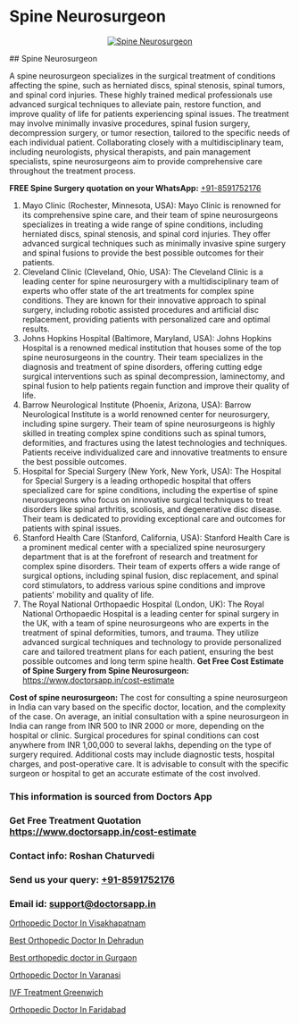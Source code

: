 # Spine Neurosurgeon

<p align="center">
  <a href="null">
    <img src="null" alt="Spine Neurosurgeon">
  </a>
</p>
## Spine Neurosurgeon

A spine neurosurgeon specializes in the surgical treatment of conditions affecting the spine, such as herniated discs, spinal stenosis, spinal tumors, and spinal cord injuries. These highly trained medical professionals use advanced surgical techniques to alleviate pain, restore function, and improve quality of life for patients experiencing spinal issues. The treatment may involve minimally invasive procedures, spinal fusion surgery, decompression surgery, or tumor resection, tailored to the specific needs of each individual patient. Collaborating closely with a multidisciplinary team, including neurologists, physical therapists, and pain management specialists, spine neurosurgeons aim to provide comprehensive care throughout the treatment process.

**FREE Spine Surgery quotation on your WhatsApp:**  [+91-8591752176](https://api.whatsapp.com/send?phone=8591752176)

1) Mayo Clinic (Rochester, Minnesota, USA): Mayo Clinic is renowned for its comprehensive spine care, and their team of spine neurosurgeons specializes in treating a wide range of spine conditions, including herniated discs, spinal stenosis, and spinal cord injuries. They offer advanced surgical techniques such as minimally invasive spine surgery and spinal fusions to provide the best possible outcomes for their patients.
2) Cleveland Clinic (Cleveland, Ohio, USA): The Cleveland Clinic is a leading center for spine neurosurgery with a multidisciplinary team of experts who offer state of the art treatments for complex spine conditions. They are known for their innovative approach to spinal surgery, including robotic assisted procedures and artificial disc replacement, providing patients with personalized care and optimal results.
3) Johns Hopkins Hospital (Baltimore, Maryland, USA): Johns Hopkins Hospital is a renowned medical institution that houses some of the top spine neurosurgeons in the country. Their team specializes in the diagnosis and treatment of spine disorders, offering cutting edge surgical interventions such as spinal decompression, laminectomy, and spinal fusion to help patients regain function and improve their quality of life.
4) Barrow Neurological Institute (Phoenix, Arizona, USA): Barrow Neurological Institute is a world renowned center for neurosurgery, including spine surgery. Their team of spine neurosurgeons is highly skilled in treating complex spine conditions such as spinal tumors, deformities, and fractures using the latest technologies and techniques. Patients receive individualized care and innovative treatments to ensure the best possible outcomes.
5) Hospital for Special Surgery (New York, New York, USA): The Hospital for Special Surgery is a leading orthopedic hospital that offers specialized care for spine conditions, including the expertise of spine neurosurgeons who focus on innovative surgical techniques to treat disorders like spinal arthritis, scoliosis, and degenerative disc disease. Their team is dedicated to providing exceptional care and outcomes for patients with spinal issues.
6) Stanford Health Care (Stanford, California, USA): Stanford Health Care is a prominent medical center with a specialized spine neurosurgery department that is at the forefront of research and treatment for complex spine disorders. Their team of experts offers a wide range of surgical options, including spinal fusion, disc replacement, and spinal cord stimulators, to address various spine conditions and improve patients' mobility and quality of life.
7) The Royal National Orthopaedic Hospital (London, UK): The Royal National Orthopaedic Hospital is a leading center for spinal surgery in the UK, with a team of spine neurosurgeons who are experts in the treatment of spinal deformities, tumors, and trauma. They utilize advanced surgical techniques and technology to provide personalized care and tailored treatment plans for each patient, ensuring the best possible outcomes and long term spine health.
**Get Free Cost Estimate of Spine Surgery from Spine Neurosurgeon:** https://www.doctorsapp.in/cost-estimate

**Cost of spine neurosurgeon:**
The cost for consulting a spine neurosurgeon in India can vary based on the specific doctor, location, and the complexity of the case. On average, an initial consultation with a spine neurosurgeon in India can range from INR 500 to INR 2000 or more, depending on the hospital or clinic. Surgical procedures for spinal conditions can cost anywhere from INR 1,00,000 to several lakhs, depending on the type of surgery required. Additional costs may include diagnostic tests, hospital charges, and post-operative care. It is advisable to consult with the specific surgeon or hospital to get an accurate estimate of the cost involved.

### This information is sourced from Doctors App 
### Get Free Treatment Quotation https://www.doctorsapp.in/cost-estimate
### Contact info: Roshan Chaturvedi 
### Send us your query: [+91-8591752176](https://api.whatsapp.com/send?phone=8591752176) 
### Email id: support@doctorsapp.in

[Orthopedic Doctor In Visakhapatnam](https://www.linkedin.com/pulse/orthopedic-doctor-visakhapatnam-doctorsapp-dhaka-iaeye?trackingId=t86Ksw0rCGk8sEipUf%2BHBQ%3D%3D&lipi=urn%3Ali%3Apage%3Ad_flagship3_company_admin%3Bo%2BosOGJBSO63YocmsfjAZA%3D%3D)

[Best Orthopedic Doctor In Dehradun](https://www.linkedin.com/pulse/best-orthopedic-doctor-dehradun-doctorsapp-khulna-i7hhe?trackingId=Piz%2B96U32rf0DYTgBcsP%2Bg%3D%3D&lipi=urn%3Ali%3Apage%3Ad_flagship3_company_admin%3BEfzsr1%2BmQ6eR1XkJR7MU1A%3D%3D)

[Best orthopedic doctor in Gurgaon](https://medium.com/@manish632504/best-orthopedic-doctor-in-gurgaon-82211e1e3daa)

[Orthopedic Doctor In Varanasi](https://medium.com/@vimalrana22/orthopedic-doctor-in-varanasi-98b85f9a43ed)

[IVF Treatment Greenwich](https://doctors-apps.github.io/doctorsapp/ivf-treatment-greenwich)

[Orthopedic Doctor In Faridabad](https://doctors-apps.github.io/doctorsapp/orthopedic-doctor-in-faridabad)

